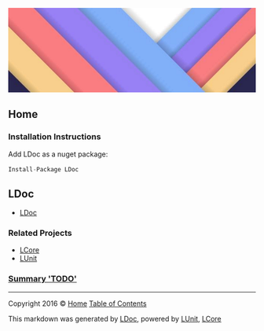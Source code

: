 ![](LDoc/LDoc/Content/LDoc-banner-large.png "")

## Home

### Installation Instructions
Add LDoc as a nuget package:
```cs
Install-Package LDoc
```

## LDoc

 - [LDoc](LDoc/LDoc/docs/LDoc.md)

### Related Projects
- [LCore](https://github.com/CodeSingularity/LCore) 
- [LUnit](https://github.com/CodeSingularity/LUnit) 

### [Summary &#39;TODO&#39;](LDoc/TagSummary_TODO.md)



---

Copyright 2016 &copy; [Home](LDoc/README.md) [Table of Contents](LDoc/TableOfContents.md)

This markdown was generated by [LDoc](https://github.com/CodeSingularity/LDoc), powered by [LUnit](https://github.com/CodeSingularity/LUnit), [LCore](https://github.com/CodeSingularity/LCore)
